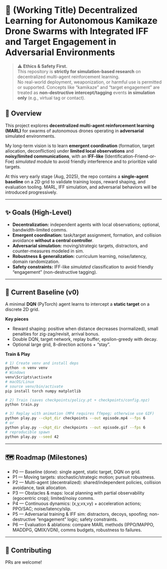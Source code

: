 # 🚀 (Working Title) Decentralized Learning for Autonomous Kamikaze Drone Swarms with Integrated IFF and Target Engagement in Adversarial Environments

> ⚠️ **Ethics & Safety First.**  
> This repository is **strictly for simulation-based research** on decentralized multi-agent reinforcement learning.  
> No real-world deployment, weaponization, or harmful use is permitted or supported. Concepts like “kamikaze” and “target engagement” are treated as **non-destructive intercept/tagging** events **in simulation only** (e.g., virtual tag or contact).

## 📌 Overview
This project explores **decentralized multi-agent reinforcement learning (MARL)** for swarms of autonomous drones operating in **adversarial** simulated environments.  

My long-term vision is to learn **emergent coordination** (formation, target allocation, deconfliction) under **limited local observations** and **noisy/limited communications**, with an **IFF-like** (Identification-Friend-or-Foe) *simulated* module to avoid friendly interference and to prioritize valid targets.

At this very early stage (Aug, 2025), the repo contains a **single-agent baseline** on a 2D grid to validate training loops, reward shaping, and evaluation tooling. MARL, IFF simulation, and adversarial behaviors will be introduced progressively.

---

## ✨ Goals (High-Level)
- **Decentralization:** independent agents with local observations; optional, bandwidth-limited comms.
- **Emergent coordination:** task/target assignment, formation, and collision avoidance **without a central controller**.
- **Adversarial simulation:** moving/strategic targets, distractors, and counter-measures modeled in sim.
- **Robustness & generalization:** curriculum learning, noise/latency, domain randomization.
- **Safety constraints:** IFF-like *simulated* classification to avoid friendly “engagement” (non-destructive tagging).

---

## 🧪 Current Baseline (v0)
A minimal **DQN** (PyTorch) agent learns to intercept a **static target** on a discrete 2D grid.

**Key pieces**
- Reward shaping: positive when distance decreases (normalized), small penalties for zig-zag/revisit, arrival bonus.
- Double DQN, target network, replay buffer, epsilon-greedy with decay.
- Optional large grid, 8-direction actions + “stay”.

**Train & Play**
```bash
# 1) Create venv and install deps
python -m venv venv
# Windows
venv\Scripts\activate
# macOS/Linux
# source venv/bin/activate
pip install torch numpy matplotlib

# 2) Train (saves checkpoints/policy.pt + checkpoints/config.npz)
python train.py

# 3) Replay with animation (MP4 requires ffmpeg; otherwise use GIF)
python play.py --ckpt_dir checkpoints --out episode.mp4 --fps 6
# or
python play.py --ckpt_dir checkpoints --out episode.gif --fps 6
# reproducible spawn
python play.py --seed 42
```

---

## 🗺️ Roadmap (Milestones)
- P0 — Baseline (done): single agent, static target, DQN on grid.
- P1 — Moving targets: stochastic/strategic motion; pursuit robustness.
- P2 — Multi-agent (decentralized): shared/independent policies, collision avoidance, task allocation.
- P3 — Obstacles & maps: local planning with partial observability (egocentric crop); limited/noisy comms.
- P4 — Continuous dynamics: (x,y,vx,vy) + acceleration actions; PPO/SAC; noise/latency/slip.
- P5 — Adversarial training & IFF sim: distractors, decoys, spoofing; non-destructive “engagement” logic; safety constraints.
- P6 — Evaluation & ablations: compare MARL methods (IPPO/MAPPO, MADDPG, QMIX/VDN), comms budgets, robustness to failures.

---

## 🤝 Contributing

PRs are welcome!